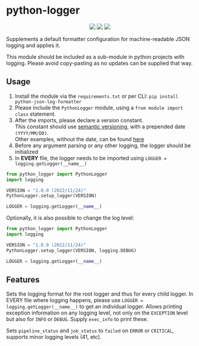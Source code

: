 # python-logger

<p align="center">
    <a href="https://github.com/IBM/python-json-log-formatter/blob/master/LICENSE" alt="Licence">
        <img src="https://img.shields.io/hexpm/l/apa" /></a>
    <a href="https://pypi.org/project/python-json-log-formatter/" alt="PyPi">
        <img src="https://img.shields.io/pypi/v/python-json-log-formatter" /></a>
    <a href="https://github.com/IBM/python-json-log-formatter/releases" alt="GitHub release (latest SemVer)">
        <img src="https://img.shields.io/github/v/release/IBM/python-json-log-formatter" /></a>
</p>

Supplements a default formatter configuration for machine-readable JSON logging and applies it.

This module should be included as a sub-module in python projects with logging.
Please avoid copy-pasting as no updates can be supplied that way.

## Usage

1. Install the module via the `requirements.txt` or per CLI: `pip install python-json-log-formatter`
2. Please include the `PythonLogger` module, using a `from module import class` statement.
3. After the imports, please declare a version constant. \
    This constant should use [semantic versioning](https://semver.org/#semantic-versioning-specification-semver), with a prepended date `(YYYY/MM/DD)`.\
    Other examples, without the date, can be found [here](https://ihateregex.io/expr/semver/)
4. Before any argument parsing or any other logging, the logger should be initialized
5. In **EVERY** file, the logger needs to be imported using `LOGGER = logging.getLogger(__name__)`

```python
from python_logger import PythonLogger
import logging

VERSION = "1.0.0 (2022/11/24)"
PythonLogger.setup_logger(VERSION)

LOGGER = logging.getLogger(__name__)
```

Optionally, it is also possible to change the log level:

```python
from python_logger import PythonLogger
import logging

VERSION = "1.0.0 (2022/11/24)"
PythonLogger.setup_logger(VERSION, logging.DEBUG)

LOGGER = logging.getLogger(__name__)
```

## Features

Sets the logging format for the root logger and thus for every child logger.
In EVERY file where logging happens, please use `LOGGER = logging.getLogger(__name__)` to get an individual logger.
Allows printing exception information on any logging level, not only on the `EXCEPTION` level but also for `INFO` or `DEBUG`.
Supply `exec_info` to print these.

Sets `pipeline_status` and `job_status` to `failed` on `ERROR` or `CRITICAL`, supports minor logging levels (41, etc).
